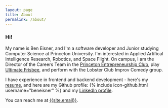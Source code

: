 ```yaml
---
layout: page
title: About
permalink: /about/
---
```


### Hi!
My name is Ben Eisner, and I'm a software developer and Junior studying Computer Science at Princeton University. I'm interested in Applied Artifical Intelligence Research, Robotics, and Space Flight. On campus, I am the Director of the Careers Team in the [Princeton Entrepreneurship Club](http://www.princetoneclub.com), play [Ultimate Frisbee](http://www.princeton.edu/~clockwrk/), and perform with the Lobster Club Improv Comedy group.

I have experience in frontend and backend development - here's my [resume](../{{site.resume_path}}), and here are my Github profile: {% include icon-github.html username="beneisner" %} and my [LinkedIn profile](http://www.linkedin.com/in/{{site.linkedin_username}}).

You can reach me at [{{site.email}}](mailto:{{site.email}}).